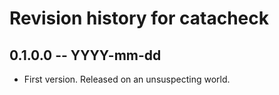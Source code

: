 # Revision history for catacheck

## 0.1.0.0 -- YYYY-mm-dd

* First version. Released on an unsuspecting world.
